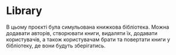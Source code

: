 # Library
В цьому проєкті була симульована книжкова бібліотека. Можна додавати авторів, створювати книги, видаляти їх, додавати користувачів, а також користувачам брати та повертати книги у бібліотеку, де вони будуть зберігатись.
